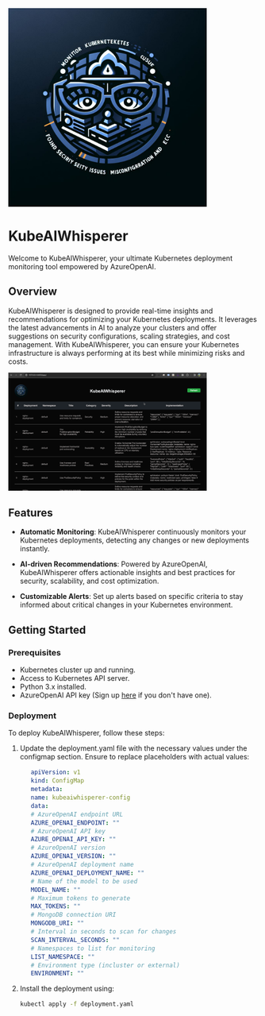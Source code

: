 <img src="https://github.com/containers-stack/KubeAIWhisperer/blob/main/static/logo.png?raw=true" width="400">

# KubeAIWhisperer

Welcome to KubeAIWhisperer, your ultimate Kubernetes deployment monitoring tool empowered by AzureOpenAI.

## Overview

KubeAIWhisperer is designed to provide real-time insights and recommendations for optimizing your Kubernetes deployments. It leverages the latest advancements in AI to analyze your clusters and offer suggestions on security configurations, scaling strategies, and cost management. With KubeAIWhisperer, you can ensure your Kubernetes infrastructure is always performing at its best while minimizing risks and costs.

<img src="https://github.com/containers-stack/KubeAIWhisperer/blob/main/static/Screenshot.png" width="400" >

## Features

- **Automatic Monitoring**: KubeAIWhisperer continuously monitors your Kubernetes deployments, detecting any changes or new deployments instantly.

- **AI-driven Recommendations**: Powered by AzureOpenAI, KubeAIWhisperer offers actionable insights and best practices for security, scalability, and cost optimization.

- **Customizable Alerts**: Set up alerts based on specific criteria to stay informed about critical changes in your Kubernetes environment.

## Getting Started

### Prerequisites

- Kubernetes cluster up and running.
- Access to Kubernetes API server.
- Python 3.x installed.
- AzureOpenAI API key (Sign up [here](https://azure.microsoft.com/en-us/products/ai-services/openai-service) if you don't have one).

### Deployment
To deploy KubeAIWhisperer, follow these steps:

1. Update the deployment.yaml file with the necessary values under the configmap section. Ensure to replace placeholders with actual values:
   ```yaml
      apiVersion: v1
      kind: ConfigMap
      metadata:
      name: kubeaiwhisperer-config
      data:
      # AzureOpenAI endpoint URL
      AZURE_OPENAI_ENDPOINT: ""  
      # AzureOpenAI API key
      AZURE_OPENAI_API_KEY: ""
      # AzureOpenAI version
      AZURE_OPENAI_VERSION: ""
      # AzureOpenAI deployment name
      AZURE_OPENAI_DEPLOYMENT_NAME: ""
      # Name of the model to be used
      MODEL_NAME: ""
      # Maximum tokens to generate
      MAX_TOKENS: ""
      # MongoDB connection URI
      MONGODB_URI: ""
      # Interval in seconds to scan for changes
      SCAN_INTERVAL_SECONDS: ""
      # Namespaces to list for monitoring
      LIST_NAMESPACE: ""
      # Environment type (incluster or external)
      ENVIRONMENT: ""

2. Install the deployment using:
   ```bash
   kubectl apply -f deployment.yaml